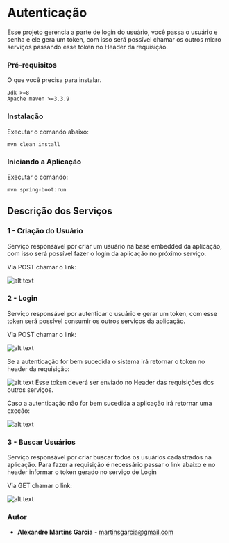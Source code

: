 # Autenticação

Esse projeto gerencia a parte de login do usuário, você passa o usuário e senha e ele gera um token, com isso será possível chamar os outros micro serviços passando esse token no Header da requisição.


### Pré-requisitos

O que você precisa para instalar.

```
Jdk >=8
Apache maven >=3.3.9
```

### Instalação

Executar o comando abaixo:

```
mvn clean install 
```

### Iniciando a Aplicação

Executar o comando:

```
mvn spring-boot:run
```

## Descrição dos Serviços

### 1 - Criação do Usuário
Serviço responsável por criar um usuário na base embedded da aplicação, com isso será possível fazer o login da aplicação no próximo serviço.

Via POST chamar o link:

![alt text](https://github.com/springboot-angular/imagens/blob/master/login4.png)


### 2 - Login
Serviço responsável por autenticar o usuário e gerar um token, com esse token será possível consumir os outros serviços da aplicação.

Via POST chamar o link:

![alt text](https://github.com/springboot-angular/imagens/blob/master/login1.png)

Se a autenticação for bem sucedida o sistema irá retornar o token no header da requisição:

![alt text](https://github.com/springboot-angular/imagens/blob/master/login2.png)
Esse token deverá ser enviado no Header das requisições dos outros serviços.

Caso a autenticação não for bem sucedida a aplicação irá retornar uma exeção:

![alt text](https://github.com/springboot-angular/imagens/blob/master/login3.png)

### 3 - Buscar Usuários
Serviço responsável por criar buscar todos os usuários cadastrados na aplicação.
Para fazer a requisição é necessário passar o link abaixo e no header informar o token gerado no serviço de Login

Via GET chamar o link:

![alt text](https://github.com/springboot-angular/imagens/blob/master/login5.png)



### Autor

* **Alexandre Martins Garcia** - martinsgarcia@gmail.com
